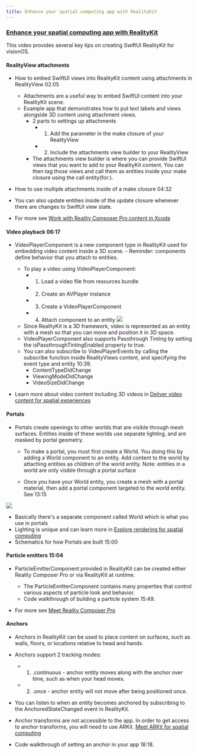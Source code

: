 ```yaml
---
title: Enhance your spatial computing app with RealityKit
---
```


### [Enhance your spatial computing app with RealityKit](https://developer.apple.com/videos/play/wwdc2023/10081/)

This video provides several key tips on creating SwiftUI RealityKit for visionOS. 

#### RealityView attachments

- How to embed SwiftUI views into RealityKit content using attachments in RealityView 02:05
    - Attachments are a useful way to embed SwiftUI content into your RealityKit scene.
    - Example app that demonstrates how to put text labels and views alongside 3D content using attachment views.
        - 2 parts to settings up attachments 
            - 1. Add the parameter in the make closure of your RealityView 
            - 2. Include the attachments view builder to your RealityView
        - The attachments view builder is where you can provide SwiftUI views that you want to add to your RealityKit content. You can then tag those views and call them as entities inside your make closure using the call entity(for:). 


- How to use multiple attachments inside of a make closure 04:32

- You can also update entities inside of the update closure whenever there are changes to SwiftUI view state.
- For more see [Work with Reality Composer Pro content in Xcode](https://developer.apple.com/videos/play/wwdc2023/10273)



#### Video playback 06:17

- VideoPlayerComponent is a new component type in RealityKit used for embedding video content inside a 3D scene. - Reminder: components define behavior that you attach to entities.
    - To play a video using VideoPlayerComponent: 
        - 1. Load a video file from resources bundle 
        - 2. Create an AVPlayer instance 
        - 3. Create a VideoPlayerComponent 
        - 4. Attach component to an entity
![](https://hackmd.io/_uploads/S1666PFh3.png)
    - Since RealityKit is a 3D framework, video is represented as an entity with a mesh so that you can move and position it in 3D space.
    - VideoPlayerComponent also supports Passthrough Tinting by setting the isPassthroughTintingEnabled property to true.
    - You can also subscribe to VideoPlayerEvents by calling the subscribe function inside RealityViews content, and specifying the event type and entity 10:39.
        - ContentTypeDidChange
        - ViewingModeDidChange
        - VideoSizeDidChange
        
- Learn more about video content including 3D videos in [Deliver video content for spatial experiences](https://developer.apple.com/videos/play/wwdc2023/10071)


#### Portals

- Portals create openings to other worlds that are visible through mesh surfaces. Entities inside of these worlds use separate lighting, and are masked by portal geometry.

    - To make a portal, you must first create a World. You doing this by adding a World component to an entity. Add content to the world by attaching entities as children of the world entity. Note: entities in a world are only visible through a portal surface

    - Once you have your World entity, you create a mesh with a portal material, then add a portal component targeted to the world entity. See 13:15

![](https://hackmd.io/_uploads/HyAbguF33.png)

- Basically there's a separate component called World which is what you use in portals 
- Lighting is unique and can learn more in [Explore rendering for spatial computing](https://developer.apple.com/videos/play/wwdc2023/10095)
- Schematics for how Portals are built 15:00


#### Particle emitters 15:04

- ParticleEmitterComponent provided in RealityKit can be created either Reality Composer Pro or via RealityKit at runtime.

    - The ParticleEmitterComponent contains many properties that control various aspects of particle look and behavior.
    - Code walkthrough of building a particle system 15:49.
- For more see [Meet Reality Composer Pro](https://developer.apple.com/videos/play/wwdc2023/10083)

#### Anchors

- Anchors in RealityKit can be used to place content on surfaces, such as walls, floors, or locations relative to head and hands.

- Anchors support 2 tracking modes: 
    - 1. .continuous - anchor entity moves along with the anchor over time, such as when your head moves. 
    - 2. .once - anchor entity will not move after being positioned once.

- You can listen to when an entity becomes anchored by subscribing to the AnchoredStateChanged event in RealityKit.

- Anchor transforms are not accessible to the app. In order to get access to anchor transforms, you will need to use ARKit. [Meet ARKit for spatial computing](https://developer.apple.com/videos/play/wwdc2023/10082)

- Code walkthrough of setting an anchor in your app 18:18.


